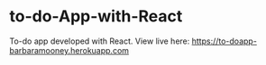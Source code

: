 # to-do-App-with-React
To-do app developed with React. View live here: https://to-doapp-barbaramooney.herokuapp.com
